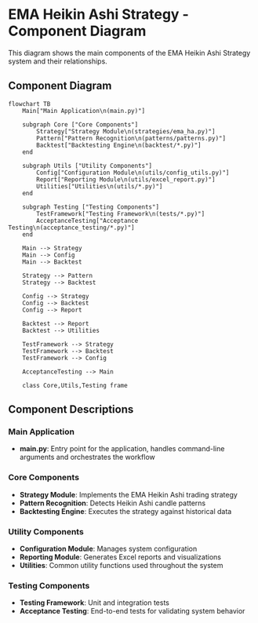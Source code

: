 # EMA Heikin Ashi Strategy - Component Diagram

This diagram shows the main components of the EMA Heikin Ashi Strategy system and their relationships.

## Component Diagram

```mermaid
flowchart TB
    Main["Main Application\n(main.py)"]
    
    subgraph Core ["Core Components"]
        Strategy["Strategy Module\n(strategies/ema_ha.py)"]
        Pattern["Pattern Recognition\n(patterns/patterns.py)"]
        Backtest["Backtesting Engine\n(backtest/*.py)"]
    end
    
    subgraph Utils ["Utility Components"]
        Config["Configuration Module\n(utils/config_utils.py)"]
        Report["Reporting Module\n(utils/excel_report.py)"]
        Utilities["Utilities\n(utils/*.py)"]
    end
    
    subgraph Testing ["Testing Components"]
        TestFramework["Testing Framework\n(tests/*.py)"]
        AcceptanceTesting["Acceptance Testing\n(acceptance_testing/*.py)"]
    end
    
    Main --> Strategy
    Main --> Config
    Main --> Backtest
    
    Strategy --> Pattern
    Strategy --> Backtest
    
    Config --> Strategy
    Config --> Backtest
    Config --> Report
    
    Backtest --> Report
    Backtest --> Utilities
    
    TestFramework --> Strategy
    TestFramework --> Backtest
    TestFramework --> Config
    
    AcceptanceTesting --> Main
    
    class Core,Utils,Testing frame
```

## Component Descriptions

### Main Application
- **main.py**: Entry point for the application, handles command-line arguments and orchestrates the workflow

### Core Components
- **Strategy Module**: Implements the EMA Heikin Ashi trading strategy
- **Pattern Recognition**: Detects Heikin Ashi candle patterns
- **Backtesting Engine**: Executes the strategy against historical data

### Utility Components
- **Configuration Module**: Manages system configuration
- **Reporting Module**: Generates Excel reports and visualizations
- **Utilities**: Common utility functions used throughout the system

### Testing Components
- **Testing Framework**: Unit and integration tests
- **Acceptance Testing**: End-to-end tests for validating system behavior
